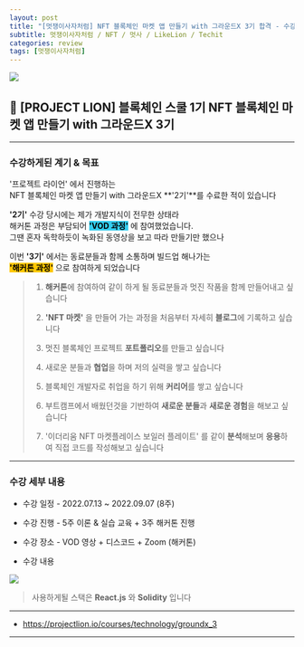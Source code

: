 ```yaml
---
layout: post
title: "[멋쟁이사자처럼] NFT 블록체인 마켓 앱 만들기 with 그라운드X 3기 합격 - 수강 시작"
subtitle: 멋쟁이사자처럼 / NFT / 멋사 / LikeLion / Techit
categories: review
tags: [멋쟁이사자처럼]
---
```


![](https://velog.velcdn.com/images/-__-/post/63542fe3-0016-472c-8760-113d99c588d1/image.png)

## 🦁 [PROJECT LION] 블록체인 스쿨 1기 NFT 블록체인 마켓 앱 만들기 with 그라운드X 3기

---

### 수강하게된 계기 & 목표

'프로젝트 라이언' 에서 진행하는<br>
NFT 블록체인 마켓 앱 만들기 with 그라운드X **'2기'**를 수료한 적이 있습니다

**'2기'** 수강 당시에는 제가 개발지식이 전무한 상태라<br>
해커톤 과정은 부담되어 <span style="background-color:#34CDEF; color:#000;">**'VOD 과정'**</span> 에 참여했었습니다.<br>
그땐 혼자 독학하듯이 녹화된 동영상을 보고 따라 만들기만 했으나

이번 **'3기'** 에서는 동료분들과 함께 소통하며 빌드업 해나가는<br>
<span style="background-color:#FFC701; color:#000;">**'해커톤 과정'**</span> 으로 참여하게 되었습니다

> 1. **해커톤**에 참여하여 같이 하게 될 동료분들과 멋진 작품을 함께 만들어내고 싶습니다<br>
>
> 2. **'NFT 마켓'** 을 만들어 가는 과정을 처음부터 자세히 **블로그**에 기록하고 싶습니다<br>
>
> 3. 멋진 블록체인 프로젝트 **포트폴리오**를 만들고 싶습니다<br>
>
> 4. 새로운 분들과 **협업**을 하며 저의 실력을 쌓고 싶습니다<br>
>
> 5. 블록체인 개발자로 취업을 하기 위해 **커리어**를 쌓고 싶습니다<br>
>
> 6. 부트캠프에서 배웠던것을 기반하여 **새로운 분들**과 **새로운 경험**을 해보고 싶습니다<br>
>
> 7. '이더리움 NFT 마켓플레이스 보일러 플레이트' 를 같이 **분석**해보며 **응용**하여 직접 코드를 작성해보고 싶습니다

---

### 수강 세부 내용

- 수강 일정 - 2022.07.13 ~ 2022.09.07 (8주)

- 수강 진행 - 5주 이론 & 실습 교육 + 3주 해커톤 진행

- 수강 장소 - VOD 영상 + 디스코드 + Zoom (해커톤)

- 수강 내용

![](https://velog.velcdn.com/images/-__-/post/dddba879-3d58-4f5a-9737-237489e04e23/image.png)

> 사용하게될 스택은 **React.js** 와 **Solidity** 입니다

---

- <https://projectlion.io/courses/technology/groundx_3>

---
